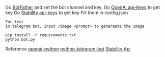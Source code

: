 Go [BotFather](https://telegram.me/BotFather) and set the bot channel and key.
Go [OpenAi api-Keys](https://platform.openai.com/api-keys) to get key
Go [Stability api-keys](https://platform.stability.ai/account/keys) to get key
Fill them in config.json
```
For test
in telegram bot, input /image <prompt> to generaate the image
```
```
pip install -r requirements.txt
python bot.py
```
Reference
[openai-python](https://github.com/openai/openai-python)
[python-telegram-bot](https://github.com/python-telegram-bot/python-telegram-bot)
[Stability Api](https://platform.stability.ai/account/keys)